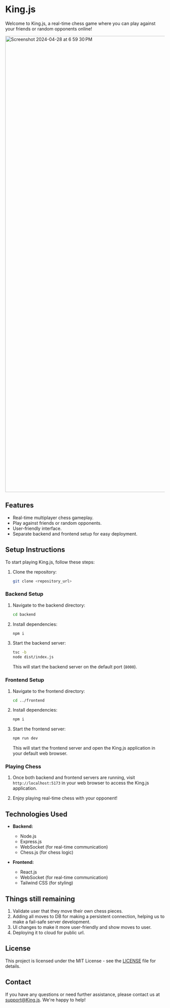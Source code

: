 # King.js

Welcome to King.js, a real-time chess game where you can play against your friends or random opponents online!

<img width="1438" alt="Screenshot 2024-04-28 at 6 59 30 PM" src="https://github.com/premptk/Chess.com/assets/57747313/303665f4-0495-4044-baf0-a93d1a008e3e">

## Features

- Real-time multiplayer chess gameplay.
- Play against friends or random opponents.
- User-friendly interface.
- Separate backend and frontend setup for easy deployment.

## Setup Instructions

To start playing King.js, follow these steps:
1. Clone the repository:

    ```bash
    git clone <repository_url>
    ```

### Backend Setup

1. Navigate to the backend directory:

    ```bash
    cd backend
    ```

2. Install dependencies:

    ```bash
    npm i
    ```

3. Start the backend server:

    ```bash
    tsc -b
    node dist/index.js
    ```

   This will start the backend server on the default port (`8000`).

### Frontend Setup

1. Navigate to the frontend directory:

    ```bash
    cd ../frontend
    ```

2. Install dependencies:

    ```bash
    npm i
    ```

3. Start the frontend server:

    ```bash
    npm run dev
    ```

   This will start the frontend server and open the King.js application in your default web browser.

### Playing Chess

1. Once both backend and frontend servers are running, visit `http://localhost:5173` in your web browser to access the King.js application.

2. Enjoy playing real-time chess with your opponent!

## Technologies Used

- **Backend:**
  - Node.js
  - Express.js
  - WebSocket (for real-time communication)
  - Chess.js (for chess logic)

- **Frontend:**
  - React.js
  - WebSocket (for real-time communication)
  - Tailwind CSS (for styling)

## Things still remaining
1. Validate user that they move their own chess pieces.
2. Adding all moves to DB for making a persistent connection, helping us to make a fail-safe server development.
3. UI changes to make it more user-friendly and show moves to user.
4. Deploying it to cloud for public url.

## License

This project is licensed under the MIT License - see the [LICENSE](./LICENSE) file for details.

## Contact

If you have any questions or need further assistance, please contact us at support@King.js. We're happy to help!
